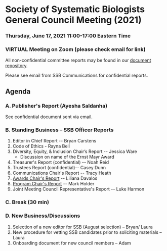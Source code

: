 # Society of Systematic Biologists General Council Meeting (2021)

### Thursday, June 17, 2021 11:00-17:00 Eastern Time

### VIRTUAL Meeting on Zoom (please check email for link)

All non-confidential committee reports may be found in our [document repository](https://github.com/systbiol/reports/tree/master/2021_June).

Please see email from SSB Communications for confidential reports.

## Agenda

### A. Publisher's Report (Ayesha Saldanha)

See confidential document sent via email.

### B. Standing Business – SSB Officer Reports

1. Editor in Chief Report -- Bryan Carstens
2. Code of Ethics - Rayna Bell
3. Diversity, Equity, & Inclusion Chair’s Report -- Jessica Ware
	* Discussion on name of the Ernst Mayr Award
4. Treasurer's Report (confidential) -- Noah Reid
5. Trustees Report (confidential)-- Casey Dunn
6. Communications Chair's Report -- Tracy Heath
7. [Awards Chair's Report](https://github.com/systbiol/reports/blob/master/2021_June/awards-report-June2021.pdf) -- Liliana Davalos
8. [Program Chair's Report](https://github.com/systbiol/reports/blob/master/2021_June/SSB_Prog_Dir_June_2021.pdf) -- Mark Holder
9. Joint Meeting Council Representative's Report -- Luke Harmon

### C. Break (30 min)

### D. New Business/Discussions

1. Selection of a new editor for SSB (August selection) – Bryan/ Laura
2. New procedure for vetting SSB candidates prior to soliciting materials – Laura
3. Onboarding document for new council members – Adam

